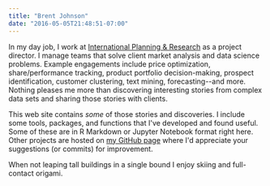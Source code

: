 ```yaml
---
title: "Brent Johnson"
date: "2016-05-05T21:48:51-07:00"
---
```

In my day job, I work at [International Planning & Research](https://iprcorp.com/) as a project director. I manage teams that solve client market analysis and data science problems. Example engagements include price optimization, share/performance tracking, product portfolio decision-making, prospect identification, customer clustering, text mining, forecasting--and more. Nothing pleases me more than discovering interesting stories from complex data sets and sharing those stories with clients.

This web site contains _some_ of those stories and discoveries. I include some tools, packages, and functions that I've developed and found useful. Some of these are in R Markdown or Jupyter Notebook format right here.  Other projects are hosted on [my GitHub page](https://github.com/JohnsonBrent) where I'd appreciate your suggestions (or commits) for improvement. 

When not leaping tall buildings in a single bound I enjoy skiing and full-contact origami.